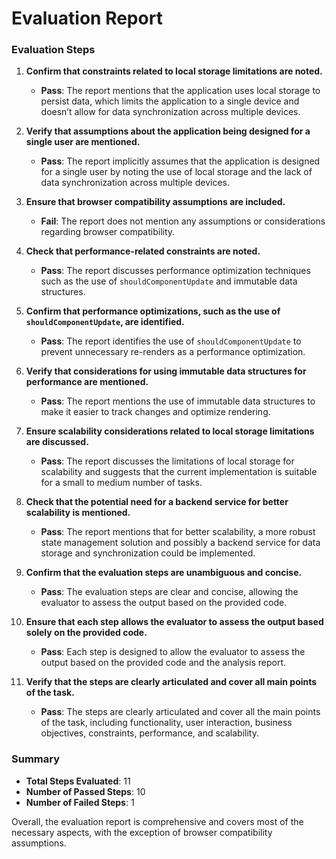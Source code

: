 # Evaluation Report

### Evaluation Steps

1. **Confirm that constraints related to local storage limitations are noted.**
   - **Pass**: The report mentions that the application uses local storage to persist data, which limits the application to a single device and doesn’t allow for data synchronization across multiple devices.

2. **Verify that assumptions about the application being designed for a single user are mentioned.**
   - **Pass**: The report implicitly assumes that the application is designed for a single user by noting the use of local storage and the lack of data synchronization across multiple devices.

3. **Ensure that browser compatibility assumptions are included.**
   - **Fail**: The report does not mention any assumptions or considerations regarding browser compatibility.

4. **Check that performance-related constraints are noted.**
   - **Pass**: The report discusses performance optimization techniques such as the use of `shouldComponentUpdate` and immutable data structures.

5. **Confirm that performance optimizations, such as the use of `shouldComponentUpdate`, are identified.**
   - **Pass**: The report identifies the use of `shouldComponentUpdate` to prevent unnecessary re-renders as a performance optimization.

6. **Verify that considerations for using immutable data structures for performance are mentioned.**
   - **Pass**: The report mentions the use of immutable data structures to make it easier to track changes and optimize rendering.

7. **Ensure scalability considerations related to local storage limitations are discussed.**
   - **Pass**: The report discusses the limitations of local storage for scalability and suggests that the current implementation is suitable for a small to medium number of tasks.

8. **Check that the potential need for a backend service for better scalability is mentioned.**
   - **Pass**: The report mentions that for better scalability, a more robust state management solution and possibly a backend service for data storage and synchronization could be implemented.

9. **Confirm that the evaluation steps are unambiguous and concise.**
   - **Pass**: The evaluation steps are clear and concise, allowing the evaluator to assess the output based on the provided code.

10. **Ensure that each step allows the evaluator to assess the output based solely on the provided code.**
    - **Pass**: Each step is designed to allow the evaluator to assess the output based on the provided code and the analysis report.

11. **Verify that the steps are clearly articulated and cover all main points of the task.**
    - **Pass**: The steps are clearly articulated and cover all the main points of the task, including functionality, user interaction, business objectives, constraints, performance, and scalability.

### Summary

- **Total Steps Evaluated**: 11
- **Number of Passed Steps**: 10
- **Number of Failed Steps**: 1

Overall, the evaluation report is comprehensive and covers most of the necessary aspects, with the exception of browser compatibility assumptions.